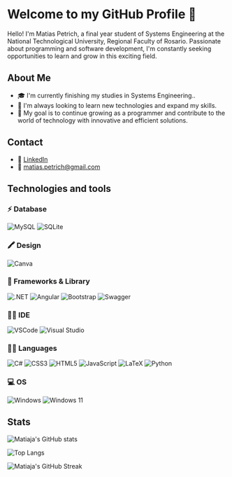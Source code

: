 # Welcome to my GitHub Profile 👋

Hello! I'm Matias Petrich, a final year student of Systems Engineering at the National Technological University, Regional Faculty of Rosario. Passionate about programming and software development, I'm constantly seeking opportunities to learn and grow in this exciting field.

## About Me
- 🎓 I'm currently finishing my studies in Systems Engineering..
- 🌱 I'm always looking to learn new technologies and expand my skills.
- 🚀 My goal is to continue growing as a programmer and contribute to the world of technology with innovative and efficient solutions.

## Contact
- 💼 [LinkedIn](https://www.linkedin.com/in/matias-petrich-995a27272/)
- 📧 [matias.petrich@gmail.com](mailto:matias.petrich@gmail.com)


## Technologies and tools

### ⚡ Database
![MySQL](https://img.shields.io/badge/MySQL-005C84?style=for-the-badge&logo=mysql&logoColor=white)
![SQLite](https://img.shields.io/badge/Sqlite-003B57?style=for-the-badge&logo=sqlite&logoColor=white)

### 🖍 Design
![Canva](https://img.shields.io/badge/Canva-%2300C4CC.svg?&style=for-the-badge&logo=Canva&logoColor=white)

### 🚀 Frameworks & Library
![.NET](https://img.shields.io/badge/.NET-512BD4?style=for-the-badge&logo=dotnet&logoColor=white)
![Angular](https://img.shields.io/badge/Angular-DD0031?style=for-the-badge&logo=angular&logoColor=white)
![Bootstrap](https://img.shields.io/badge/Bootstrap-563D7C?style=for-the-badge&logo=bootstrap&logoColor=white)
![Swagger](https://img.shields.io/badge/Swagger-85EA2D?style=for-the-badge&logo=Swagger&logoColor=white)

### 👩‍💻 IDE
![VSCode](https://img.shields.io/badge/VSCode-0078D4?style=for-the-badge&logo=visual%20studio%20code&logoColor=white)
![Visual Studio](https://img.shields.io/badge/Visual_Studio-5C2D91?style=for-the-badge&logo=visual%20studio&logoColor=white)

### 👩‍💻 Languages
![C#](https://img.shields.io/badge/C%23-239120?style=for-the-badge&logo=csharp&logoColor=white)
![CSS3](https://img.shields.io/badge/CSS3-1572B6?style=for-the-badge&logo=css3&logoColor=white)
![HTML5](https://img.shields.io/badge/HTML5-E34F26?style=for-the-badge&logo=html5&logoColor=white)
![JavaScript](https://img.shields.io/badge/JavaScript-323330?style=for-the-badge&logo=javascript&logoColor=F7DF1E)
![LaTeX](https://img.shields.io/badge/LaTeX-47A141?style=for-the-badge&logo=LaTeX&logoColor=white)
![Python](https://img.shields.io/badge/Python-FFD43B?style=for-the-badge&logo=python&logoColor=blue)

### 💻 OS
![Windows](https://img.shields.io/badge/Windows-0078D6?style=for-the-badge&logo=windows&logoColor=white)
![Windows 11](https://img.shields.io/badge/Windows_11-0078d4?style=for-the-badge&logo=windows-11&logoColor=white)

## Stats
![Matiaja's GitHub stats](https://github-readme-stats.vercel.app/api?username=Matiaja&show_icons=true&theme=radical)

![Top Langs](https://github-readme-stats.vercel.app/api/top-langs/?username=Matiaja&layout=compact&theme=radical)

![Matiaja's GitHub Streak](https://github-readme-streak-stats.herokuapp.com/?user=Matiaja&theme=radical)



<!--
**Matiaja/Matiaja** is a ✨ _special_ ✨ repository because its `README.md` (this file) appears on your GitHub profile.

Here are some ideas to get you started:

- 🔭 I’m currently working on ...
- 🌱 I’m currently learning ...
- 👯 I’m looking to collaborate on ...
- 🤔 I’m looking for help with ...
- 💬 Ask me about ...
- 📫 How to reach me: ...
- 😄 Pronouns: ...
- ⚡ Fun fact: ...
-->
